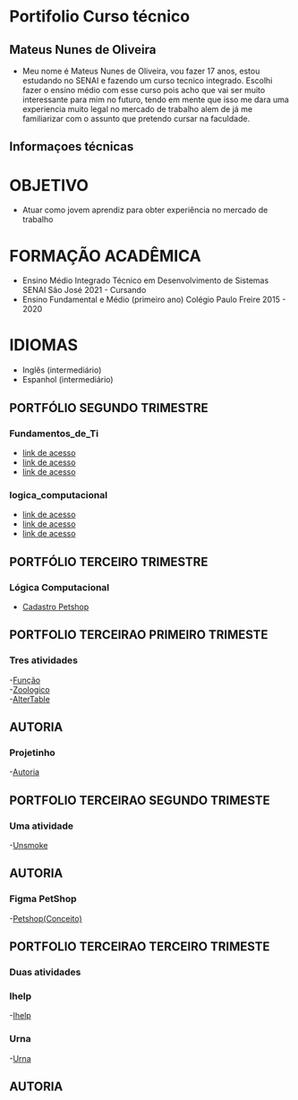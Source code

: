 # Portifolio Curso técnico
## Mateus Nunes de Oliveira
 - Meu nome é Mateus Nunes de Oliveira, vou fazer 17 anos, estou estudando no SENAI e fazendo um curso tecnico integrado. Escolhi fazer o ensino médio com esse curso pois acho que vai ser muito interessante para mim no futuro, tendo em mente que isso me dara uma experiencia muito legal no mercado de trabalho alem de já me familiarizar com o assunto que pretendo cursar na faculdade.
 
 ## Informaçoes técnicas
# OBJETIVO
- Atuar como jovem aprendiz para obter experiência no mercado de trabalho

# FORMAÇÃO ACADÊMICA
- Ensino Médio Integrado Técnico em Desenvolvimento de Sistemas 
SENAI São José
2021 - Cursando
- Ensino Fundamental e Médio (primeiro ano)
  Colégio Paulo Freire
2015 - 2020

# IDIOMAS
- Inglês (intermediário)
- Espanhol (intermediário)

## PORTFÓLIO SEGUNDO TRIMESTRE
### Fundamentos_de_Ti
- [link de acesso](fundamentos_de_ti/atividade1.sh)
- [link de acesso](fundamentos_de_ti/atividade2.sh)
- [link de acesso](fundamentos_de_ti/atividade3.sh)





### logica_computacional
- [link de acesso](logica_computacional/exemplos/atividade1.sh)
- [link de acesso](logica_computacional/exemplos/atividade2.sh)
- [link de acesso](logica_computacional/exemplos/atividade3.sh)

## PORTFÓLIO TERCEIRO TRIMESTRE
### Lógica Computacional
- [Cadastro Petshop](Logica_computacional)

## PORTFOLIO TERCEIRAO PRIMEIRO TRIMESTE
### Tres atividades

-[Função](Portifolio_terceirao1/funcao.sql) <br>
-[Zoologico](Portifolio_terceirao1/zoologico.sql) <br>
-[AlterTable](Portifolio_terceirao1/alteracao_tabela) <br>

## AUTORIA
### Projetinho

-[Autoria](autoria/projetinho) <br>

## PORTFOLIO TERCEIRAO SEGUNDO TRIMESTE
### Uma atividade
-[Unsmoke](https://github.com/lucasmalfatti/Unsmoke) <br>

## AUTORIA
### Figma PetShop
-[Petshop(Conceito)](https://www.figma.com/file/wDYjInM9QTgzRrd6iT1pcp/Untitled?node-id=0%3A1) <br>

## PORTFOLIO TERCEIRAO TERCEIRO TRIMESTE
### Duas atividades

### Ihelp
-[Ihelp](https://github.com/mateusfln/Ihelp) <br>
### Urna
-[Urna](https://github.com/mateusfln/Portifolio/blob/main/Portifolio_terceirao1/Urna.zip) <br>
## AUTORIA






